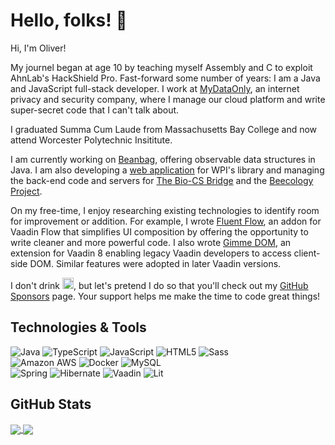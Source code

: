 # Hello, folks! 👋

Hi, I'm Oliver!

My journel began at age 10 by teaching myself Assembly and C to exploit AhnLab's HackShield Pro. Fast-forward some number of years: I am a Java and JavaScript full-stack developer. I work at [MyDataOnly](https://mydataonly.com/), an internet privacy and security company, where I manage our cloud platform and write super-secret code that I can't talk about.

I graduated Summa Cum Laude from Massachusetts Bay College and now attend Worcester Polytechnic Insititute.

I am currently working on [Beanbag](https://github.com/oliveryasuna/beanbag), offering observable data structures in Java. I am also developing a [web application](https://github.com/WPI-Gordon-Library) for WPI's library and managing the back-end code and servers for [The Bio-CS Bridge](https://biocsbridge.wpi.edu/) and the [Beecology Project](https://beecology.wpi.edu/).

On my free-time, I enjoy researching existing technologies to identify room for improvement or addition. For example, I wrote [Fluent Flow](https://github.com/oliveryasuna/fluent-flow), an addon for Vaadin Flow that simplifies UI composition by offering the opportunity to write cleaner and more powerful code. I also wrote [Gimme DOM](https://github.com/oliveryasuna/gimme-dom), an extension for Vaadin 8 enabling legacy Vaadin developers to access client-side DOM. Similar features were adopted in later Vaadin versions.

I don't drink <img src="https://raw.githubusercontent.com/Rush/Font-Awesome-SVG-PNG/master/black/svg/coffee.svg" alt="coffee" width="18px"/>, but let's pretend I do so that you'll check out my [GitHub Sponsors](https://github.com/sponsors/oliveryasuna) page. Your support helps me make the time to code great things!

## Technologies & Tools

![Java](https://a11ybadges.com/badge?logo=java)
![TypeScript](https://a11ybadges.com/badge?logo=typescript)
![JavaScript](https://a11ybadges.com/badge?logo=javascript)
![HTML5](https://a11ybadges.com/badge?logo=html5)
![Sass](https://a11ybadges.com/badge?logo=sass)<br/>
![Amazon AWS](https://a11ybadges.com/badge?logo=amazonaws)
![Docker](https://a11ybadges.com/badge?logo=docker)
![MySQL](https://a11ybadges.com/badge?logo=mysql)<br/>
![Spring](https://a11ybadges.com/badge?logo=spring)
![Hibernate](https://a11ybadges.com/badge?logo=hibernate)
![Vaadin](https://a11ybadges.com/badge?logo=vaadin)
![Lit](https://a11ybadges.com/badge?logo=lit)

## GitHub Stats

<a href="https://github.com/oliveryasuna">
  <img align="center" src="https://github-readme-stats.vercel.app/api?username=oliveryasuna&show_icons=true&line_height=27&count_private=true&text_color=000000&border_color=00abe7&icon_color=00abe7&bg_color=ffffff&hide_rank=true&disable_animations=true"/>
</a>
<a href="https://github.com/oliveryasuna">
  <img align="center" src="https://github-readme-stats.vercel.app/api/top-langs/?username=oliveryasuna&text_color=000000&border_color=00abe7&bg_color=ffffff&langs_count=3" />
</a>
